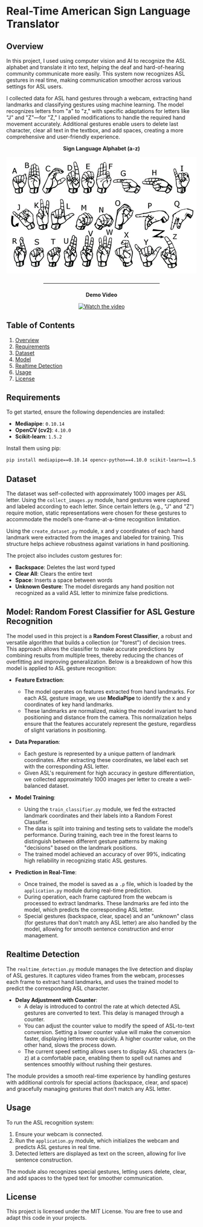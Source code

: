 # Real-Time American Sign Language Translator

## Overview
In this project, I used using computer vision and AI to recognize the ASL alphabet and translate it into text, helping the deaf and hard-of-hearing community communicate more easily. This system now recognizes ASL gestures in real time, making communication smoother across various settings for ASL users.

I collected data for ASL hand gestures through a webcam, extracting hand landmarks and classifying gestures using machine learning. The model recognizes letters from "a" to "z," with specific adaptations for letters like "J" and "Z"—for "Z," I applied modifications to handle the required hand movement accurately. Additional gestures enable users to delete last character, clear all text in the textbox, and add spaces, creating a more comprehensive and user-friendly experience.

<p align="center">
  <b>Sign Language Alphabet (a-z)</b>
</p>

<p align="center">
  <img src="https://github.com/DanialSoleimany/RealTime-ASL-Translator/blob/main/American%20Sign%20Language.png" alt="Sign Language Alphabet">
</p>

<p align="center">––––––––––––––––––––––––––––––––––––––––––––</p>

<p align="center">
  <b>Demo Video</b>
</p>

<p align="center">
  <a href="https://www.youtube.com/watch?v=Qa3nPWC7lqM">
    <img src="https://img.youtube.com/vi/Qa3nPWC7lqM/0.jpg" alt="Watch the video" />
  </a>
</p>

## Table of Contents
1. [Overview](#overview)
2. [Requirements](#requirements)
3. [Dataset](#dataset)
4. [Model](#model)
5. [Realtime Detection](#realtime-detection)
6. [Usage](#usage)
7. [License](#license)

## Requirements
To get started, ensure the following dependencies are installed:

- **Mediapipe**: `0.10.14`
- **OpenCV (cv2)**: `4.10.0`
- **Scikit-learn**: `1.5.2`

Install them using pip:

```bash
pip install mediapipe==0.10.14 opencv-python==4.10.0 scikit-learn==1.5.2
```

## Dataset
The dataset was self-collected with approximately 1000 images per ASL letter. Using the `collect_images.py` module, hand gestures were captured and labeled according to each letter. Since certain letters (e.g., "J" and "Z") require motion, static representations were chosen for these gestures to accommodate the model’s one-frame-at-a-time recognition limitation.

Using the `create_dataset.py` module, x and y coordinates of each hand landmark were extracted from the images and labeled for training. This structure helps achieve robustness against variations in hand positioning.

The project also includes custom gestures for:
- **Backspace**: Deletes the last word typed
- **Clear All**: Clears the entire text
- **Space**: Inserts a space between words
- **Unknown Gesture**: The model disregards any hand position not recognized as a valid ASL letter to minimize false predictions.

## Model: Random Forest Classifier for ASL Gesture Recognition

The model used in this project is a **Random Forest Classifier**, a robust and versatile algorithm that builds a collection (or "forest") of decision trees. This approach allows the classifier to make accurate predictions by combining results from multiple trees, thereby reducing the chances of overfitting and improving generalization. Below is a breakdown of how this model is applied to ASL gesture recognition:

- **Feature Extraction**:
  - The model operates on features extracted from hand landmarks. For each ASL gesture image, we use **MediaPipe** to identify the x and y coordinates of key hand landmarks.
  - These landmarks are normalized, making the model invariant to hand positioning and distance from the camera. This normalization helps ensure that the features accurately represent the gesture, regardless of slight variations in positioning.

- **Data Preparation**:
  - Each gesture is represented by a unique pattern of landmark coordinates. After extracting these coordinates, we label each set with the corresponding ASL letter.
  - Given ASL's requirement for high accuracy in gesture differentiation, we collected approximately 1000 images per letter to create a well-balanced dataset.

- **Model Training**:
  - Using the `train_classifier.py` module, we fed the extracted landmark coordinates and their labels into a Random Forest Classifier.
  - The data is split into training and testing sets to validate the model’s performance. During training, each tree in the forest learns to distinguish between different gesture patterns by making "decisions" based on the landmark positions.
  - The trained model achieved an accuracy of over 99%, indicating high reliability in recognizing static ASL gestures.

- **Prediction in Real-Time**:
  - Once trained, the model is saved as a `.p` file, which is loaded by the `application.py` module during real-time prediction.
  - During operation, each frame captured from the webcam is processed to extract landmarks. These landmarks are fed into the model, which predicts the corresponding ASL letter.
  - Special gestures (backspace, clear, space) and an "unknown" class (for gestures that don't match any ASL letter) are also handled by the model, allowing for smooth sentence construction and error management.

## Realtime Detection

The `realtime_detection.py` module manages the live detection and display of ASL gestures. It captures video frames from the webcam, processes each frame to extract hand landmarks, and uses the trained model to predict the corresponding ASL character.

- **Delay Adjustment with Counter**:
  - A delay is introduced to control the rate at which detected ASL gestures are converted to text. This delay is managed through a counter.
  - You can adjust the counter value to modify the speed of ASL-to-text conversion. Setting a lower counter value will make the conversion faster, displaying letters more quickly. A higher counter value, on the other hand, slows the process down.
  - The current speed setting allows users to display ASL characters (a-z) at a comfortable pace, enabling them to spell out names and sentences smoothly without rushing their gestures.

The module provides a smooth real-time experience by handling gestures with additional controls for special actions (backspace, clear, and space) and gracefully managing gestures that don’t match any ASL letter.

## Usage
To run the ASL recognition system:

1. Ensure your webcam is connected.
2. Run the `application.py` module, which initializes the webcam and predicts ASL gestures in real time.
3. Detected letters are displayed as text on the screen, allowing for live sentence construction.

The module also recognizes special gestures, letting users delete, clear, and add spaces to the typed text for smoother communication.

## License
This project is licensed under the MIT License. You are free to use and adapt this code in your projects.
